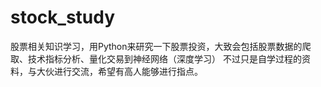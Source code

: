 # stock_study
股票相关知识学习，用Python来研究一下股票投资，大致会包括股票数据的爬取、技术指标分析、量化交易到神经网络（深度学习）
不过只是自学过程的资料，与大伙进行交流，希望有高人能够进行指点。
